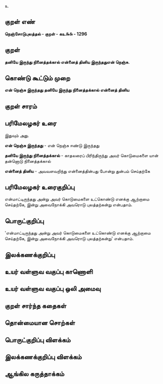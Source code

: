 உ

## குறள் எண் 

**நெஞ்சோடுபுலத்தல் - குறள் - கஉ௯௬ - 1296**

## குறள் 

**தனியே இருந்து நினைத்தக்கால் என்னைத்
தினிய இருந்ததுஎன் நெஞ்சு.** 

## கொண்டு கூட்டும் முறை

**என் நெஞ்சு இருந்தது தனியே இருந்து நினைத்தக்கால் என்னைத் தினிய** 

## குறள் சாரம் 


## பரிமேலழகர் உரை

இதுவும் அது. 

**என் நெஞ்சு இருந்தது** - என் நெஞ்சு ஈண்டு இருந்தது 

**தனியே இருந்து நினைத்தக்கால்** - காதலரைப் பிரிந்திருந்து அவர் கொடுமைகளை யான் தன்னொடு நினைத்தக்கால் 

**என்னைத் தினிய** - அவவளவறிந்து என்னைத்தின்பது போன்று துன்பம் செய்தற்கே

## பரிமேலழகர் உரைகுறிப்பு   

என்மாட்டிருந்தது அன்று அவர் கொடுமைகளை உட்கொண்டு எனக்கு ஆற்றாமை செய்தற்கே, இன்று அவைநோக்கி அவரொடு புலத்தற்கன்று என்பதாம்.

## பொருட்குறிப்பு 

'என்மாட்டிருந்தது அன்று அவர் கொடுமைகளை உட்கொண்டு எனக்கு ஆற்றாமை செய்தற்கே, இன்று அவைநோக்கி அவரொடு புலத்தற்கன்று' என்பதாம்.

## இலக்கணக்குறிப்பு  


## உயர் வள்ளுவ வகுப்பு காணொளி


## உயர் வள்ளுவ வகுப்பு ஒலி அமைவு 

 
## குறள் சார்ந்த கதைகள் 


## தொன்மையான சொற்கள்


## பொருட்குறிப்பு விளக்கம்


## இலக்கணக்குறிப்பு விளக்கம்


## ஆங்கில கருத்தாக்கம் 


